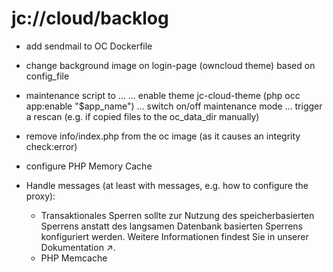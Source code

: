 # jc://cloud/backlog

* add sendmail to OC Dockerfile
* change background image on login-page (owncloud theme) based on config_file
* maintenance script to ...
  ... enable theme jc-cloud-theme (php occ app:enable "$app_name")
  ... switch on/off maintenance mode
  ... trigger a rescan (e.g. if copied files to the oc_data_dir manually)
  
* remove info/index.php from the oc image (as it causes an integrity check:error)
* configure PHP Memory Cache
* Handle messages (at least with messages, e.g. how to configure the proxy):
  * Transaktionales Sperren sollte zur Nutzung des speicherbasierten Sperrens anstatt des langsamen Datenbank basierten Sperrens konfiguriert werden. Weitere Informationen findest Sie in unserer Dokumentation ↗.
  * PHP Memcache
